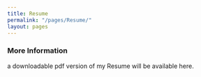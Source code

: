 ```yaml
---
title: Resume
permalink: "/pages/Resume/"
layout: pages
---
```




### More Information

a downloadable pdf version of my Resume will be available here.

###
